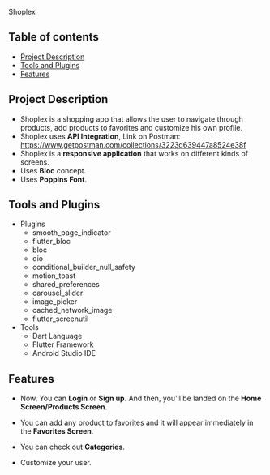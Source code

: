 Shoplex

## Table of contents
- [Project Description](#project-description)
- [Tools and Plugins](#tools-and-plugins)
- [Features](#features)

## Project Description
- Shoplex is a shopping app that allows the user to navigate through products, add products to favorites and customize his own profile.
- Shoplex uses **API Integration**, Link on Postman: https://www.getpostman.com/collections/3223d639447a8524e38f
- Shoplex is a **responsive application** that works on different kinds of screens.
- Uses **Bloc** concept.
- Uses **Poppins Font**.

## Tools and Plugins
- Plugins
  - smooth_page_indicator
  - flutter_bloc
  - bloc
  - dio
  - conditional_builder_null_safety
  - motion_toast
  - shared_preferences
  - carousel_slider
  - image_picker
  - cached_network_image
  - flutter_screenutil
- Tools
  - Dart Language
  - Flutter Framework
  - Android Studio IDE

## Features 


- Now, You can **Login** or **Sign up**. And then, you'll be landed on the **Home Screen/Products Screen**.

  
- You can add any product to favorites and it will appear immediately in the **Favorites Screen**.


- You can check out **Categories**.


- Customize your user.

  
